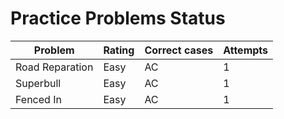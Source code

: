 # Practice Problems Status
Problem|Rating|Correct cases|Attempts
-|-|-|-
Road Reparation|Easy|AC|1
Superbull|Easy|AC|1
Fenced In|Easy|AC|1